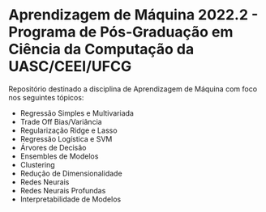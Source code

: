 # Aprendizagem de Máquina 2022.2 - Programa de Pós-Graduação em Ciência da Computação da UASC/CEEI/UFCG

Repositório destinado a disciplina de Aprendizagem de Máquina com foco nos seguintes tópicos:


- Regressão Simples e Multivariada
- Trade Off Bias/Variância
- Regularização Ridge e Lasso
- Regressão Logística e SVM
- Árvores de Decisão
- Ensembles de Modelos
- Clustering 
- Redução de Dimensionalidade
- Redes Neurais
- Redes Neurais Profundas
- Interpretabilidade de Modelos
